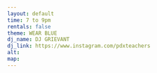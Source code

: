 ```yaml
---
layout: default
time: 7 to 9pm
rentals: false
theme: WEAR BLUE
dj_name: DJ GRIEVANT
dj_link: https://www.instagram.com/pdxteachers
alt:
map:
---
```

